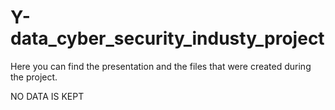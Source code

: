 # Y-data_cyber_security_industy_project
Here you can find the presentation and the files that were created during the project.

NO DATA IS KEPT
